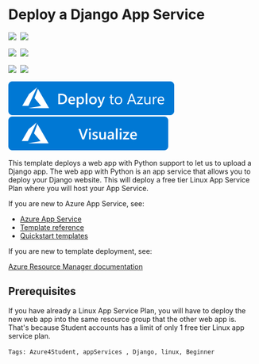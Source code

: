 # Deploy a Django App Service

<IMG SRC="https://azurequickstartsservice.blob.core.windows.net/badges/101-webapp-linux-django/PublicLastTestDate.svg" />&nbsp;
<IMG SRC="https://azurequickstartsservice.blob.core.windows.net/badges/101-webapp-linux-django/PublicDeployment.svg" />&nbsp;

<IMG SRC="https://azurequickstartsservice.blob.core.windows.net/badges/101-webapp-linux-django/FairfaxLastTestDate.svg" />&nbsp;
<IMG SRC="https://azurequickstartsservice.blob.core.windows.net/badges/101-webapp-linux-django/FairfaxDeployment.svg" />&nbsp;

<IMG SRC="https://azurequickstartsservice.blob.core.windows.net/badges/101-webapp-linux-django/BestPracticeResult.svg" />&nbsp;
<IMG SRC="https://azurequickstartsservice.blob.core.windows.net/badges/101-webapp-linux-django/CredScanResult.svg" />&nbsp;

<a href="https://portal.azure.com/#create/Microsoft.Template/uri/https%3A%2F%2Fraw.githubusercontent.com%2FAzure%2Fazure-quickstart-templates%2Fmaster%2F101-webapp-linux-django%2Fazuredeploy.json" target="_blank">
    <img src="https://raw.githubusercontent.com/Azure/azure-quickstart-templates/master/1-CONTRIBUTION-GUIDE/images/deploytoazure.svg?sanitize=true"/>
</a>
<a href="http://armviz.io/#/?load=https%3A%2F%2Fraw.githubusercontent.com%2FAzure%2Fazure-quickstart-templates%2Fmaster%2F101-webapp-linux-django%2Fazuredeploy.json" target="_blank">
    <img src="https://raw.githubusercontent.com/Azure/azure-quickstart-templates/master/1-CONTRIBUTION-GUIDE/images/visualizebutton.svg?sanitize=true"/>
</a>

This template deploys a web app with Python support to let us to upload a Django app. The web app with Python is an app service that allows you to deploy your Django website. This will deploy a free tier Linux App Service Plan where you will host your App Service.

If you are new to Azure App Service, see:

- [Azure App Service](https://azure.microsoft.com/services/app-service/web/)
- [Template reference](https://docs.microsoft.com/azure/templates/microsoft.web/allversions)
- [Quickstart templates](https://azure.microsoft.com/resources/templates/?resourceType=Microsoft.Compute&pageNumber=1&sort=Popular&term=web+apps)

If you are new to template deployment, see:

[Azure Resource Manager documentation](https://docs.microsoft.com/azure/azure-resource-manager/)

## Prerequisites

If you have already a Linux App Service Plan, you will have to deploy the new web app into the same resource group that the other web app is. That's because Student accounts has a limit of only 1 free tier Linux app service plan.

`Tags: Azure4Student, appServices , Django, linux, Beginner`
